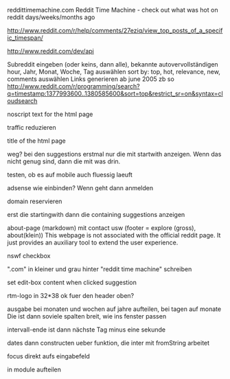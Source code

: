 reddittimemachine.com
Reddit Time Machine - check out what was hot on reddit days/weeks/months ago

http://www.reddit.com/r/help/comments/27eziq/view_top_posts_of_a_specific_timespan/

http://www.reddit.com/dev/api

Subreddit eingeben (oder keins, dann alle), bekannte autovervollständigen
hour, Jahr, Monat, Woche, Tag auswählen
sort by: top, hot, relevance, new, comments auswählen
Links generieren ab june 2005
zb so
http://www.reddit.com/r/programming/search?q=timestamp:1377993600..1380585600&sort=top&restrict_sr=on&syntax=cloudsearch

noscript text for the html page

traffic reduzieren

title of the html page

weg? bei den suggestions erstmal nur die mit startwith anzeigen. Wenn das nicht genug sind, dann die mit was drin.

testen, ob es auf mobile auch fluessig laeuft

adsense wie einbinden? Wenn geht dann anmelden

domain reservieren

erst die startingwith dann die containing suggestions anzeigen

about-page (markdown) mit contact usw (footer = explore (gross), about(klein))
This webpage is not associated with the official reddit page. It just provides an auxiliary tool to extend the user experience.

nswf checkbox

".com" in kleiner und grau hinter "reddit time machine" schreiben

set edit-box content when clicked suggestion

rtm-logo in 32*38 ok fuer den header oben?

ausgabe bei monaten und wochen auf jahre aufteilen, bei tagen auf monate
Die ist dann soviele spalten breit, wie ins fenster passen

intervall-ende ist dann nächste Tag minus eine sekunde

dates dann constructen ueber funktion, die inter mit fromString arbeitet

focus direkt aufs eingabefeld

in module aufteilen